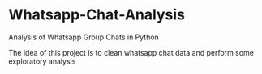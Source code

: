 # Whatsapp-Chat-Analysis
Analysis of Whatsapp Group Chats in Python

The idea of this project is to clean whatsapp chat data and perform some exploratory analysis
